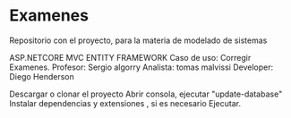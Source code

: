 # Examenes
Repositorio con el proyecto, para la materia de modelado de sistemas

ASP.NETCORE
MVC
ENTITY FRAMEWORK
Caso de uso: Corregir Examenes.
Profesor: Sergio algorry
Analista: tomas malvissi
Developer: Diego Henderson

Descargar o clonar el proyecto
Abrir consola, ejecutar "update-database"
Instalar dependencias y extensiones , si es necesario
Ejecutar.

